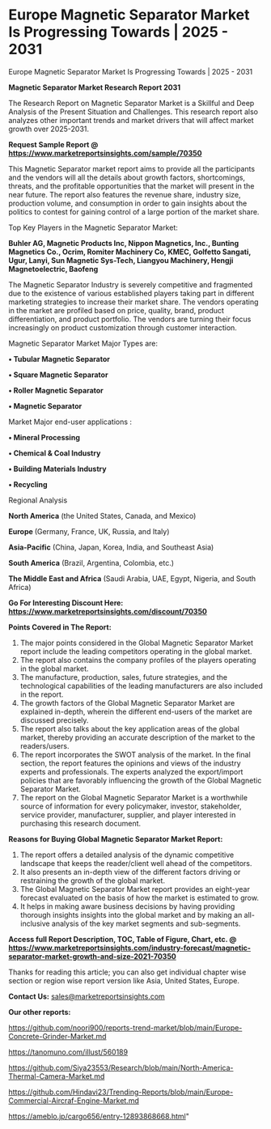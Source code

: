 # Europe Magnetic Separator Market Is Progressing Towards | 2025 - 2031
Europe Magnetic Separator Market Is Progressing Towards | 2025 - 2031

<strong>Magnetic Separator Market Research Report 2031</strong>

The Research Report on Magnetic Separator Market is a Skillful and Deep Analysis of the Present Situation and Challenges. This research report also analyzes other important trends and market drivers that will affect market growth over 2025-2031.

<strong>Request Sample Report @ <a href=https://www.marketreportsinsights.com/sample/70350>https://www.marketreportsinsights.com/sample/70350</a></strong>

This Magnetic Separator market report aims to provide all the participants and the vendors will all the details about growth factors, shortcomings, threats, and the profitable opportunities that the market will present in the near future. The report also features the revenue share, industry size, production volume, and consumption in order to gain insights about the politics to contest for gaining control of a large portion of the market share.

Top Key Players in the Magnetic Separator Market:

<strong>Buhler AG, Magnetic Products Inc, Nippon Magnetics, Inc., Bunting Magnetics Co., Ocrim, Romiter Machinery Co, KMEC, Golfetto Sangati, Ugur, Lanyi, Sun Magnetic Sys-Tech, Liangyou Machinery, Hengji Magnetoelectric, Baofeng</strong>

The Magnetic Separator Industry is severely competitive and fragmented due to the existence of various established players taking part in different marketing strategies to increase their market share. The vendors operating in the market are profiled based on price, quality, brand, product differentiation, and product portfolio. The vendors are turning their focus increasingly on product customization through customer interaction.

Magnetic Separator Market Major Types are:

<strong>• Tubular Magnetic Separator

• Square Magnetic Separator

• Roller Magnetic Separator

• Magnetic Separator</strong>

Market Major end-user applications :

<strong>• Mineral Processing

• Chemical & Coal Industry

• Building Materials Industry

• Recycling</strong>

Regional Analysis

</u><strong><b>North America</b></strong> (the United States, Canada, and Mexico)

<strong><b>Europe </b></strong>(Germany, France, UK, Russia, and Italy)

<strong><b>Asia-Pacific</b></strong> (China, Japan, Korea, India, and Southeast Asia)

<strong><b>South America</b></strong> (Brazil, Argentina, Colombia, etc.)

<strong><b>The Middle East and Africa</b></strong> (Saudi Arabia, UAE, Egypt, Nigeria, and South Africa)

<strong>Go For Interesting Discount Here: <a href=https://www.marketreportsinsights.com/discount/70350>https://www.marketreportsinsights.com/discount/70350</a></strong>

<strong>Points Covered in The Report:</strong>
<ol>
  <li>The major points considered in the Global Magnetic Separator Market report include the leading competitors operating in the global market.</li>
  <li>The report also contains the company profiles of the players operating in the global market.</li>
  <li>The manufacture, production, sales, future strategies, and the technological capabilities of the leading manufacturers are also included in the report.</li>
  <li>The growth factors of the Global Magnetic Separator Market are explained in-depth, wherein the different end-users of the market are discussed precisely.</li>
  <li>The report also talks about the key application areas of the global market, thereby providing an accurate description of the market to the readers/users.</li>
  <li>The report incorporates the SWOT analysis of the market. In the final section, the report features the opinions and views of the industry experts and professionals. The experts analyzed the export/import policies that are favorably influencing the growth of the Global Magnetic Separator Market.</li>
  <li>The report on the Global Magnetic Separator Market is a worthwhile source of information for every policymaker, investor, stakeholder, service provider, manufacturer, supplier, and player interested in purchasing this research document.</li>
</ol>
<strong>Reasons for Buying Global Magnetic Separator Market Report:</strong>

<ol>
  <li>The report offers a detailed analysis of the dynamic competitive landscape that keeps the reader/client well ahead of the competitors.</li>
  <li>It also presents an in-depth view of the different factors driving or restraining the growth of the global market.</li>
  <li>The Global Magnetic Separator Market report provides an eight-year forecast evaluated on the basis of how the market is estimated to grow.</li>
  <li>It helps in making aware business decisions by having providing thorough insights insights into the global market and by making an all-inclusive analysis of the key market segments and sub-segments.</li>
</ol>
<strong>Access full Report Description, TOC, Table of Figure, Chart, etc. @ <a href=https://www.marketreportsinsights.com/industry-forecast/magnetic-separator-market-growth-and-size-2021-70350>https://www.marketreportsinsights.com/industry-forecast/magnetic-separator-market-growth-and-size-2021-70350</a></strong>


Thanks for reading this article; you can also get individual chapter wise section or region wise report version like Asia, United States, Europe.

<strong>Contact Us:</strong>
sales@marketreportsinsights.com

<strong>Our other reports:</strong>

<a href=https://github.com/noori900/reports-trend-market/blob/main/Europe-Concrete-Grinder-Market.md>https://github.com/noori900/reports-trend-market/blob/main/Europe-Concrete-Grinder-Market.md</a>

<a href=https://tanomuno.com/illust/560189>https://tanomuno.com/illust/560189</a>

<a href=https://github.com/Siya23553/Research/blob/main/North-America-Thermal-Camera-Market.md>https://github.com/Siya23553/Research/blob/main/North-America-Thermal-Camera-Market.md</a>

<a href=https://github.com/Hindavi23/Trending-Reports/blob/main/Europe-Commercial-Aircraf-Engine-Market.md>https://github.com/Hindavi23/Trending-Reports/blob/main/Europe-Commercial-Aircraf-Engine-Market.md</a>

<a href=https://ameblo.jp/cargo656/entry-12893868668.html>https://ameblo.jp/cargo656/entry-12893868668.html</a>"
